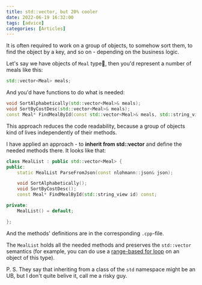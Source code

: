 ```yaml
---
title: std::vector, but 20% cooler
date: 2022-06-19 16:32:00
tags: [advice]
categories: [Articles]
---
```


It is often required to work on a group of objects, to somehow sort them, to find the object by a key, and so on - depending
on the business logic.

Let's say we have objects of `Meal` type🍝, then you'd represent a number of meals like this:
```c++
std::vector<Meal> meals;
```

And you'd have functions to do what is needed:
```c++
void SortAlphabetically(std::vector<Meal>& meals);
void SortByCostDesc(std::vector<Meal>& meals);
const Meal* FindMealById(const std::vector<Meal>& meals, std::string_view id);
```

This approach reduces the code readability, because a group of objects kind of lives independently of their methods.

I have applied an approach - to **inherit from std::vector** and define the needed methods there. It looks like that:
```c++
class MealList : public std::vector<Meal> {
public:
    static MealList ParseFromJson(const nlohmann::json& json);

    void SortAlphabetically();
    void SortByCostDesc();
    const Meal* FindMealById(std::string_view id) const;

private:
    MealList() = default;  

};
```
And the methods' definitions are in the corresponding `.cpp`-file.

The `MealList` holds all the needed methods and preserves the `std::vector` semantics
(for example, you can do use a [range-based for loop](https://en.cppreference.com/w/cpp/language/range-for) on an object of this type).

P. S. They say that inheriting from a class of the `std` namespace might be an UB, but I don't quite belive it, call me a risky guy.
